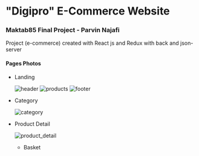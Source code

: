 # "Digipro" E-Commerce Website



### Maktab85 Final Project - Parvin Najafi
Project (e-commerce) created with React js and Redux with back and json-server


#### Pages Photos

- Landing
  
  ![header](https://github.com/shi-najafi88/finalProject-Digital-store/assets/113782959/f473ecfa-42d2-4851-94d9-706eb7887cd6)
  ![products](https://github.com/shi-najafi88/finalProject-Digital-store/assets/113782959/056d7520-cb17-4cd1-a677-c1a5048eb377)
  ![footer](https://github.com/shi-najafi88/finalProject-Digital-store/assets/113782959/17b798c6-4f84-4077-8eec-e3c0cd884e95)

- Category
  
  ![category](https://github.com/shi-najafi88/finalProject-Digital-store/assets/113782959/af8d9b83-7b1b-4494-8a7a-21fd0a26d5aa)

- Product Detail

  ![product_detail](https://github.com/shi-najafi88/finalProject-Digital-store/assets/113782959/ddb16969-ba63-4a17-bad2-279f96aac873)

  - Basket
